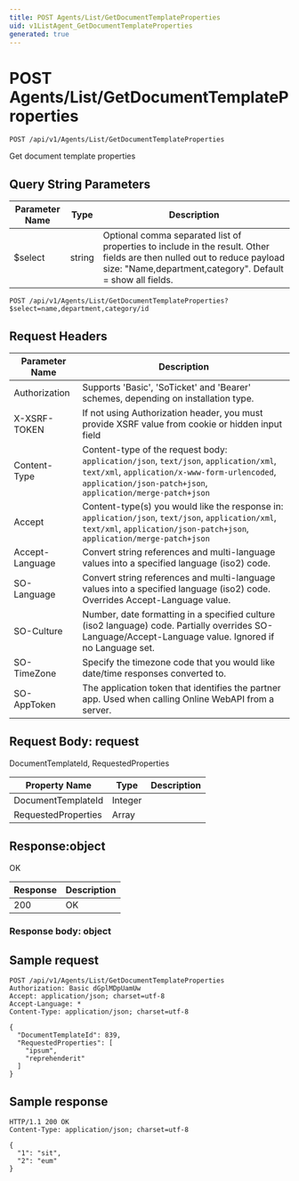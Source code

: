 ```yaml
---
title: POST Agents/List/GetDocumentTemplateProperties
uid: v1ListAgent_GetDocumentTemplateProperties
generated: true
---
```


# POST Agents/List/GetDocumentTemplateProperties

```http
POST /api/v1/Agents/List/GetDocumentTemplateProperties
```

Get document template properties







## Query String Parameters

| Parameter Name | Type |  Description |
|----------------|------|--------------|
| $select | string |  Optional comma separated list of properties to include in the result. Other fields are then nulled out to reduce payload size: "Name,department,category". Default = show all fields. |

```http
POST /api/v1/Agents/List/GetDocumentTemplateProperties?$select=name,department,category/id
```


## Request Headers

| Parameter Name | Description |
|----------------|-------------|
| Authorization  | Supports 'Basic', 'SoTicket' and 'Bearer' schemes, depending on installation type. |
| X-XSRF-TOKEN   | If not using Authorization header, you must provide XSRF value from cookie or hidden input field |
| Content-Type | Content-type of the request body: `application/json`, `text/json`, `application/xml`, `text/xml`, `application/x-www-form-urlencoded`, `application/json-patch+json`, `application/merge-patch+json` |
| Accept         | Content-type(s) you would like the response in: `application/json`, `text/json`, `application/xml`, `text/xml`, `application/json-patch+json`, `application/merge-patch+json` |
| Accept-Language | Convert string references and multi-language values into a specified language (iso2) code. |
| SO-Language | Convert string references and multi-language values into a specified language (iso2) code. Overrides Accept-Language value. |
| SO-Culture | Number, date formatting in a specified culture (iso2 language) code. Partially overrides SO-Language/Accept-Language value. Ignored if no Language set. |
| SO-TimeZone | Specify the timezone code that you would like date/time responses converted to. |
| SO-AppToken | The application token that identifies the partner app. Used when calling Online WebAPI from a server. |

## Request Body: request 

DocumentTemplateId, RequestedProperties 

| Property Name | Type |  Description |
|----------------|------|--------------|
| DocumentTemplateId | Integer |  |
| RequestedProperties | Array |  |

## Response:object

OK

| Response | Description |
|----------------|-------------|
| 200 | OK |

### Response body: object


## Sample request

```http!
POST /api/v1/Agents/List/GetDocumentTemplateProperties
Authorization: Basic dGplMDpUamUw
Accept: application/json; charset=utf-8
Accept-Language: *
Content-Type: application/json; charset=utf-8

{
  "DocumentTemplateId": 839,
  "RequestedProperties": [
    "ipsum",
    "reprehenderit"
  ]
}
```

## Sample response

```http_
HTTP/1.1 200 OK
Content-Type: application/json; charset=utf-8

{
  "1": "sit",
  "2": "eum"
}
```